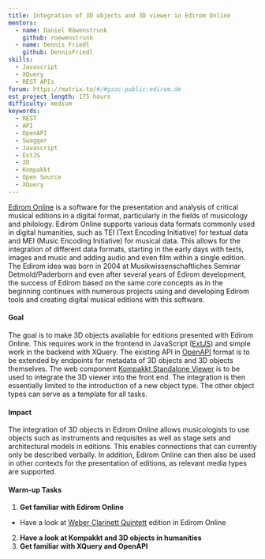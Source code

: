 ```yaml
---
title: Integration of 3D objects and 3D viewer in Edirom Online 
mentors:  
  - name: Daniel Röwenstrunk
    github: roewenstrunk
  - name: Dennis Friedl
    github: DennisFriedl
skills: 
  - Javascript
  - XQuery
  - REST APIs
forum: https://matrix.to/#/#gsoc-public:edirom.de
est_project_length: 175 hours
difficulty: medium
keywords:
  - REST
  - API
  - OpenAPI
  - Swagger
  - Javascript
  - ExtJS
  - 3D
  - Kompakkt
  - Open Source
  - XQuery
---
```



[Edirom Online] is a software for the presentation and analysis of critical 
musical editions in a digital format, particularly in the fields of musicology 
and philology. Edirom Online supports various data formats commonly used in 
digital humanities, such as TEI (Text Encoding Initiative) for textual data 
and MEI (Music Encoding Initiative) for musical data. This allows for the 
integration of different data formats, starting in the early days with texts, 
images and music and adding audio and even film within a single edition. 
The Edirom idea was born in 2004 at Musikwissenschaftliches Seminar 
Detmold/Paderborn and even after several years of Edirom development, the 
success of Edirom based on the same core concepts as in the beginning 
continues with numerous projects using and developing Edirom tools and creating 
digital musical editions with this software.


#### Goal

The goal is to make 3D objects available for editions presented with Edirom Online.
This requires work in the frontend in JavaScript ([ExtJS]) and simple work in the
backend with XQuery. The existing API in [OpenAPI] format is to be extended by
endpoints for metadata of 3D objects and 3D objects themselves. The web component 
[Kompakkt Standalone Viewer] is to be used to integrate the 3D viewer into 
the front end. The integration is then essentially limited to the introduction 
of a new object type. The other object types can serve as a template for all 
tasks.

#### Impact

The integration of 3D objects in Edirom Online allows musicologists to use objects
such as instruments and requisites as well as stage sets and architectural models
in editions. This enables connections that can currently only be described verbally.
In addition, Edirom Online can then also be used in other contexts for the presentation
of editions, as relevant media types are supported.

#### Warm-up Tasks

1. **Get familiar with Edirom Online**
  * Have a look at [Weber Clarinett Quintett] edition in Edirom Online
2. **Have a look at Kompakkt and 3D objects in humanities**
3. **Get familiar with XQuery and OpenAPI**


[Edirom Online]: https://github.com/Edirom/Edirom-Online
[Kompakkt Standalone Viewer]: https://github.com/Kompakkt/StandaloneViewer
[ExtJS]: https://www.sencha.com/products/extjs/
[OpenAPI]: https://www.openapis.org/
[Weber Clarinett Quintett]: https://klarinettenquintett.weber-gesamtausgabe.de/
